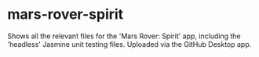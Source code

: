 # mars-rover-spirit

Shows all the relevant files for the 'Mars Rover: Spirit' app, including the 'headless' Jasmine unit testing files.  Uploaded via the GitHub Desktop app.
